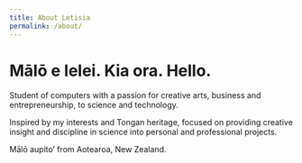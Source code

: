```yaml
---
title: About Letisia
permalink: /about/
---
```


# Mālō e lelei. Kia ora. Hello.
<p></p>
Student of computers with a passion for creative arts, business and entrepreneurship, to science and technology. 

Inspired by my interests and Tongan heritage, focused on providing creative insight and discipline in science into personal and professional projects.

Mālō aupito’ from Aotearoa, New Zealand.

